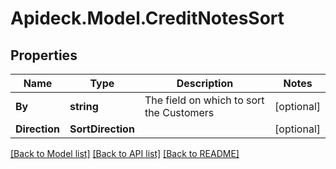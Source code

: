 # Apideck.Model.CreditNotesSort

## Properties

Name | Type | Description | Notes
------------ | ------------- | ------------- | -------------
**By** | **string** | The field on which to sort the Customers | [optional] 
**Direction** | **SortDirection** |  | [optional] 

[[Back to Model list]](../README.md#documentation-for-models) [[Back to API list]](../README.md#documentation-for-api-endpoints) [[Back to README]](../README.md)

